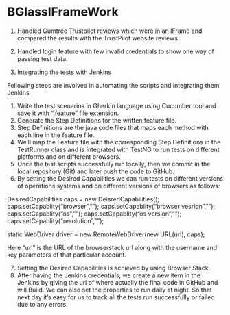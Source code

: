 # BGlassIFrameWork


1. Handled Gumtree Trustpilot reviews which were in an IFrame and compared the results with the TrustPilot website reviews. 
2. Handled login feature with few invalid credentials to show one way of passing test data.


3. Integrating the tests with Jenkins



Following steps are involved in automating the scripts and integrating them Jenkins


1.	Write the test scenarios in Gherkin language using Cucumber tool and save it with “.feature” file extension.
2.   Generate the Step Definitions for the written feature file.
3.	Step Definitions are the java code files that maps each method with each line in the feature file.
4.	We’ll map the Feature file with the corresponding Step Definitions in the TestRunner class and is integrated with TestNG to run tests on different platforms and on different browsers.
5.	Once the test scripts successfully run locally, then we commit in the local repository (Git) and later push the code to GitHub.   
6.	By setting the Desired Capabilities we can run tests on different versions of operations systems and on different versions of browsers as follows:

DesiredCapabilities caps = new DeisredCapabilities();
caps.setCapablity(“browser”,””);
caps.setCapablity(“browser vesrion”,””);
caps.setCapablity(“os”,””);
caps.setCapablity(“os version”,””);
caps.setCapablity(“resolution”,””);

static WebDriver driver = new RemoteWebDriver(new URL(url), caps);

Here “url” is the URL of the browserstack url along with the username and key parameters of that particular account.

7.	Setting the Desired Capabilities is achieved by using Browser Stack.
8.	After having the Jenkins credentials, we create a new item in the Jenkins by giving the url of where actually the final code in GitHub and will Build. We can also set the properties to run daily at night. So that next day it’s easy for us to track all the tests run successfully or failed due to any errors.

